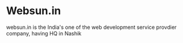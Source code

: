 # Websun.in
websun.in is the India's one of the web development service provdier company, having HQ in Nashik
